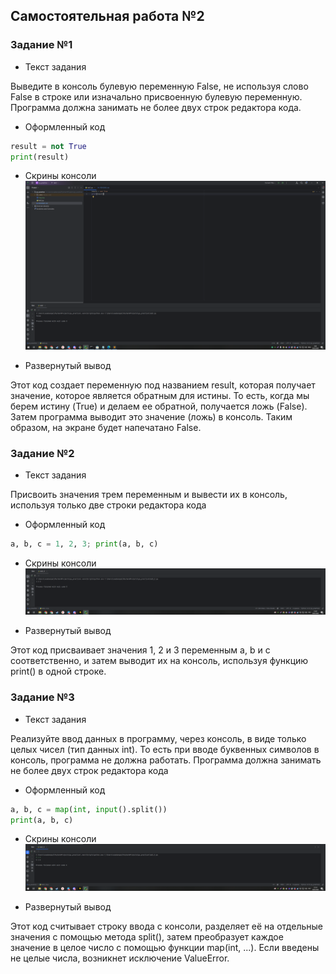 ## Самостоятельная работа №2

### Задание №1
- Текст задания

Выведите в консоль булевую переменную False, не используя слово False в строке или 
изначально присвоенную булевую переменную. Программа должна занимать не более двух 
строк редактора кода.
- Оформленный код

```python
result = not True
print(result)
```

- Скрины консоли
  ![img_2_1.png](https://github.com/xsadsenpai/py_practice/blob/lab2/pic/img_2_1.png)

- Развернутый вывод

Этот код создает переменную под названием result, которая получает значение, которое является обратным для истины. То есть, когда мы берем истину (True) и делаем ее обратной, получается ложь (False). Затем программа выводит это значение (ложь) в консоль. Таким образом, на экране будет напечатано False.

### Задание №2
- Текст задания

Присвоить значения трем переменным и вывести их в консоль, используя только две строки
редактора кода

- Оформленный код

```python
a, b, c = 1, 2, 3; print(a, b, c)
```

- Скрины консоли
  ![img_2_2.png](https://github.com/xsadsenpai/py_practice/blob/lab2/pic/img_2_2.png)

- Развернутый вывод

Этот код присваивает значения 1, 2 и 3 переменным a, b и c соответственно, и затем выводит их на консоль, используя функцию print() в одной строке.

### Задание №3
- Текст задания

Реализуйте ввод данных в программу, через консоль, в виде только целых чисел (тип данных int). То есть при вводе буквенных символов в консоль, программа не должна работать. Программа должна занимать не более двух строк редактора кода

- Оформленный код

```python
a, b, c = map(int, input().split())
print(a, b, c)
```

- Скрины консоли
  ![img_2_3.png](https://github.com/xsadsenpai/py_practice/blob/lab2/pic/img_2_3.png)

- Развернутый вывод

Этот код считывает строку ввода с консоли, разделяет её на отдельные значения с помощью метода split(), затем преобразует каждое значение в целое число с помощью функции map(int, ...). Если введены не целые числа, возникнет исключение ValueError.








